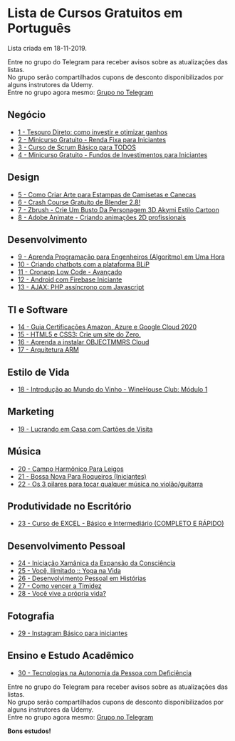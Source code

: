 # Lista de Cursos Gratuitos em Português

Lista criada em 18-11-2019.

Entre no grupo do Telegram para receber avisos sobre as atualizações das listas.  
No grupo serão compartilhados cupons de desconto disponibilizados por alguns instrutores da Udemy.  
Entre no grupo agora mesmo: [Grupo no Telegram](http://bit.ly/2UvKbVX)


## Negócio
 - [ 1 - Tesouro Direto: como investir e otimizar ganhos](https://www.udemy.com/course/tesouro-direto-como-investir-e-otimizar-ganhos/?deal_code=UDEAFFGDV1119&LSNPUBID=FYTGsFWqJEA&ranEAID=FYTGsFWqJEA&ranMID=39197&ranSiteID=FYTGsFWqJEA-IqMpqvz4ffJRssztOnRGXA)
 - [ 2 - Minicurso Gratuito - Renda Fixa para Iniciantes](https://www.udemy.com/course/renda-fixa-para-iniciantes/?deal_code=UDEAFFGDV1119&LSNPUBID=FYTGsFWqJEA&ranEAID=FYTGsFWqJEA&ranMID=39197&ranSiteID=FYTGsFWqJEA-IqMpqvz4ffJRssztOnRGXA)
 - [ 3 - Curso de Scrum Básico para TODOS](https://www.udemy.com/course/curso-scrum-basico-para-todos/?deal_code=UDEAFFGDV1119&LSNPUBID=FYTGsFWqJEA&ranEAID=FYTGsFWqJEA&ranMID=39197&ranSiteID=FYTGsFWqJEA-IqMpqvz4ffJRssztOnRGXA)
 - [ 4 - Minicurso Gratuito - Fundos de Investimentos para Iniciantes](https://www.udemy.com/course/fundos-de-investimentos-para-iniciantes/?deal_code=UDEAFFGDV1119&LSNPUBID=FYTGsFWqJEA&ranEAID=FYTGsFWqJEA&ranMID=39197&ranSiteID=FYTGsFWqJEA-IqMpqvz4ffJRssztOnRGXA)


## Design
 - [ 5 - Como Criar Arte para Estampas de Camisetas e Canecas](https://www.udemy.com/course/como-criar-arte-para-estampas-de-camisetas-e-canecas/?deal_code=UDEAFFGDV1119&LSNPUBID=FYTGsFWqJEA&ranEAID=FYTGsFWqJEA&ranMID=39197&ranSiteID=FYTGsFWqJEA-IqMpqvz4ffJRssztOnRGXA)
 - [ 6 - Crash Course Gratuito de Blender 2.8!](https://www.udemy.com/course/crash-course-de-blender/?deal_code=UDEAFFGDV1119&LSNPUBID=FYTGsFWqJEA&ranEAID=FYTGsFWqJEA&ranMID=39197&ranSiteID=FYTGsFWqJEA-IqMpqvz4ffJRssztOnRGXA)
 - [ 7 - Zbrush - Crie Um Busto Da Personagem 3D Akymi Estilo Cartoon](https://www.udemy.com/course/zbrush-crie-um-busto-da-personagem-3d-akymi-estilo-cartoon/?deal_code=UDEAFFGDV1119&LSNPUBID=FYTGsFWqJEA&ranEAID=FYTGsFWqJEA&ranMID=39197&ranSiteID=FYTGsFWqJEA-IqMpqvz4ffJRssztOnRGXA)
 - [ 8 - Adobe Animate - Criando animações 2D profissionais](https://www.udemy.com/course/adobe-animate-criando-animacoes-2d-profissionais/?deal_code=UDEAFFGDV1119&LSNPUBID=FYTGsFWqJEA&ranEAID=FYTGsFWqJEA&ranMID=39197&ranSiteID=FYTGsFWqJEA-IqMpqvz4ffJRssztOnRGXA)


## Desenvolvimento
 - [ 9 - Aprenda Programação para Engenheiros (Algoritmo) em Uma Hora](https://www.udemy.com/course/aprenda-algoritmo-logica-de-programacao-em-uma-hora/?deal_code=UDEAFFGDV1119&LSNPUBID=FYTGsFWqJEA&ranEAID=FYTGsFWqJEA&ranMID=39197&ranSiteID=FYTGsFWqJEA-IqMpqvz4ffJRssztOnRGXA)
 - [ 10 - Criando chatbots com a plataforma BLiP](https://www.udemy.com/course/criando-chatbots-com-a-plataforma-blip/?deal_code=UDEAFFGDV1119&LSNPUBID=FYTGsFWqJEA&ranEAID=FYTGsFWqJEA&ranMID=39197&ranSiteID=FYTGsFWqJEA-IqMpqvz4ffJRssztOnRGXA)
 - [ 11 - Cronapp Low Code - Avançado](https://www.udemy.com/course/cronapp-low-code-avancado/?deal_code=UDEAFFGDV1119&LSNPUBID=FYTGsFWqJEA&ranEAID=FYTGsFWqJEA&ranMID=39197&ranSiteID=FYTGsFWqJEA-IqMpqvz4ffJRssztOnRGXA)
 - [ 12 - Android com Firebase Iniciante](https://www.udemy.com/course/android-com-firebase-iniciante/?deal_code=UDEAFFGDV1119&LSNPUBID=FYTGsFWqJEA&ranEAID=FYTGsFWqJEA&ranMID=39197&ranSiteID=FYTGsFWqJEA-IqMpqvz4ffJRssztOnRGXA)
 - [ 13 - AJAX: PHP assíncrono com Javascript](https://www.udemy.com/course/ajax-php-javascript-mysql/?deal_code=UDEAFFGDV1119&LSNPUBID=FYTGsFWqJEA&ranEAID=FYTGsFWqJEA&ranMID=39197&ranSiteID=FYTGsFWqJEA-IqMpqvz4ffJRssztOnRGXA)


## TI e Software
 - [ 14 - Guia Certificações Amazon, Azure e Google Cloud 2020](https://www.udemy.com/course/guia-de-certificacoes-cloud-computing-2020/?deal_code=UDEAFFGDV1119&LSNPUBID=FYTGsFWqJEA&ranEAID=FYTGsFWqJEA&ranMID=39197&ranSiteID=FYTGsFWqJEA-IqMpqvz4ffJRssztOnRGXA)
 - [ 15 - HTML5 e CSS3: Crie um site do Zero.](https://www.udemy.com/course/html5-e-css3-crie-um-site-do-zero/?deal_code=UDEAFFGDV1119&LSNPUBID=FYTGsFWqJEA&ranEAID=FYTGsFWqJEA&ranMID=39197&ranSiteID=FYTGsFWqJEA-IqMpqvz4ffJRssztOnRGXA)
 - [ 16 - Aprenda a instalar OBJECTMMRS Cloud](https://www.udemy.com/course/aprenda-instalar-objectmmrs-cloud/?deal_code=UDEAFFGDV1119&LSNPUBID=FYTGsFWqJEA&ranEAID=FYTGsFWqJEA&ranMID=39197&ranSiteID=FYTGsFWqJEA-IqMpqvz4ffJRssztOnRGXA)
 - [ 17 - Arquitetura ARM](https://www.udemy.com/course/arquitetura-arm/?deal_code=UDEAFFGDV1119&LSNPUBID=FYTGsFWqJEA&ranEAID=FYTGsFWqJEA&ranMID=39197&ranSiteID=FYTGsFWqJEA-IqMpqvz4ffJRssztOnRGXA)


## Estilo de Vida
 - [ 18 - Introdução ao Mundo do Vinho - WineHouse Club: Módulo 1](https://www.udemy.com/course/winehouseclub1/?deal_code=UDEAFFGDV1119&LSNPUBID=FYTGsFWqJEA&ranEAID=FYTGsFWqJEA&ranMID=39197&ranSiteID=FYTGsFWqJEA-IqMpqvz4ffJRssztOnRGXA)


## Marketing
 - [ 19 - Lucrando em Casa com Cartões de Visita](https://www.udemy.com/course/lucrando-em-casa-com-cartoes-de-visita/?deal_code=UDEAFFGDV1119&LSNPUBID=FYTGsFWqJEA&ranEAID=FYTGsFWqJEA&ranMID=39197&ranSiteID=FYTGsFWqJEA-IqMpqvz4ffJRssztOnRGXA)


## Música
 - [ 20 - Campo Harmônico Para Leigos](https://www.udemy.com/course/campo-harmonico-para-leigos/?deal_code=UDEAFFGDV1119&LSNPUBID=FYTGsFWqJEA&ranEAID=FYTGsFWqJEA&ranMID=39197&ranSiteID=FYTGsFWqJEA-IqMpqvz4ffJRssztOnRGXA)
 - [ 21 - Bossa Nova Para Roqueiros (Iniciantes)](https://www.udemy.com/course/bossa-nova-para-roqueiros-iniciantes/?deal_code=UDEAFFGDV1119&LSNPUBID=FYTGsFWqJEA&ranEAID=FYTGsFWqJEA&ranMID=39197&ranSiteID=FYTGsFWqJEA-IqMpqvz4ffJRssztOnRGXA)
 - [ 22 - Os 3 pilares para tocar qualquer música no violão/guitarra](https://www.udemy.com/course/os3pilaresparatocarqualquermusicanoviolaoguitarra/?deal_code=UDEAFFGDV1119&LSNPUBID=FYTGsFWqJEA&ranEAID=FYTGsFWqJEA&ranMID=39197&ranSiteID=FYTGsFWqJEA-IqMpqvz4ffJRssztOnRGXA)


## Produtividade no Escritório
 - [ 23 - Curso de EXCEL - Básico e Intermediário (COMPLETO E RÁPIDO)](https://www.udemy.com/course/curso-intensivo-de-excel/?deal_code=UDEAFFGDV1119&LSNPUBID=FYTGsFWqJEA&ranEAID=FYTGsFWqJEA&ranMID=39197&ranSiteID=FYTGsFWqJEA-IqMpqvz4ffJRssztOnRGXA)


## Desenvolvimento Pessoal
 - [ 24 - Iniciação Xamânica da Expansão da Consciência](https://www.udemy.com/course/portalchinkana/?deal_code=UDEAFFGDV1119&LSNPUBID=FYTGsFWqJEA&ranEAID=FYTGsFWqJEA&ranMID=39197&ranSiteID=FYTGsFWqJEA-IqMpqvz4ffJRssztOnRGXA)
 - [ 25 - Você, Ilimitado :: Yoga na Vida](https://www.udemy.com/course/voce-ilimitado/?deal_code=UDEAFFGDV1119&LSNPUBID=FYTGsFWqJEA&ranEAID=FYTGsFWqJEA&ranMID=39197&ranSiteID=FYTGsFWqJEA-IqMpqvz4ffJRssztOnRGXA)
 - [ 26 - Desenvolvimento Pessoal em Histórias](https://www.udemy.com/course/desenvolvimento-pessoal-em-historias/?deal_code=UDEAFFGDV1119&LSNPUBID=FYTGsFWqJEA&ranEAID=FYTGsFWqJEA&ranMID=39197&ranSiteID=FYTGsFWqJEA-IqMpqvz4ffJRssztOnRGXA)
 - [ 27 - Como vencer a Timidez](https://www.udemy.com/course/como-vencer-a-timidez-w/?deal_code=UDEAFFGDV1119&LSNPUBID=FYTGsFWqJEA&ranEAID=FYTGsFWqJEA&ranMID=39197&ranSiteID=FYTGsFWqJEA-IqMpqvz4ffJRssztOnRGXA)
 - [ 28 - Você vive a própria vida?](https://www.udemy.com/course/voce-vive-a-propria-vida/?deal_code=UDEAFFGDV1119&LSNPUBID=FYTGsFWqJEA&ranEAID=FYTGsFWqJEA&ranMID=39197&ranSiteID=FYTGsFWqJEA-IqMpqvz4ffJRssztOnRGXA)


## Fotografia
 - [ 29 - Instagram Básico para  iniciantes](https://www.udemy.com/course/instagramparafotografos/?deal_code=UDEAFFGDV1119&LSNPUBID=FYTGsFWqJEA&ranEAID=FYTGsFWqJEA&ranMID=39197&ranSiteID=FYTGsFWqJEA-IqMpqvz4ffJRssztOnRGXA)


## Ensino e Estudo Acadêmico
 - [ 30 - Tecnologias na Autonomia da Pessoa com Deficiência](https://www.udemy.com/course/tecnologias-na-autonomia-da-pessoa-com-deficiencia/?deal_code=UDEAFFGDV1119&LSNPUBID=FYTGsFWqJEA&ranEAID=FYTGsFWqJEA&ranMID=39197&ranSiteID=FYTGsFWqJEA-IqMpqvz4ffJRssztOnRGXA)


Entre no grupo do Telegram para receber avisos sobre as atualizações das listas.  
No grupo serão compartilhados cupons de desconto disponibilizados por alguns instrutores da Udemy.  
Entre no grupo agora mesmo: [Grupo no Telegram](http://bit.ly/2UvKbVX)


**Bons estudos!**
